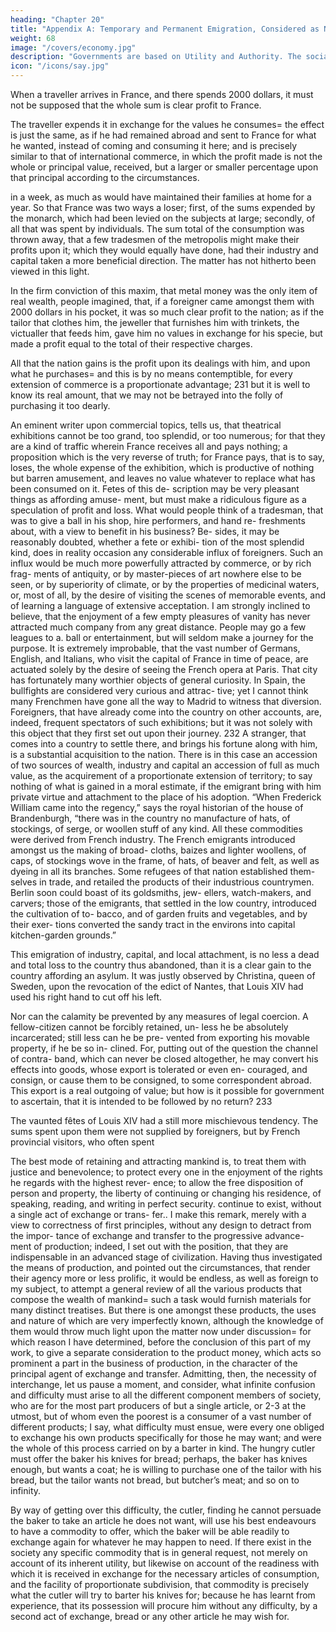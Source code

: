 ```yaml
---
heading: "Chapter 20"
title: "Appendix A: Temporary and Permanent Emigration, Considered as National Wealth"
weight: 68
image: "/covers/economy.jpg"
description: "Governments are based on Utility and Authority. The social contract theory is a fallacy invented in Britain"
icon: "/icons/say.jpg"
---
```




When a traveller arrives in France, and there spends 2000 dollars, it must not be supposed that the whole sum is clear profit to France. 

The traveller expends it in exchange for the values he consumes= the effect is just the same, as if he had remained abroad and sent to France for what he wanted, instead of coming and consuming it here; and is precisely similar to that of international commerce, in which the profit made is not the whole or principal value, received, but a larger or smaller percentage upon that principal according to the circumstances.


in a week, as much as would have maintained their families
at home for a year. So that France was two ways a loser; first,
of the sums expended by the monarch, which had been levied
on the subjects at large; secondly, of all that was spent by
individuals. The sum total of the consumption was thrown
away, that a few tradesmen of the metropolis might make their
profits upon it; which they would equally have done, had their
industry and capital taken a more beneficial direction.
The matter has not hitherto been viewed in this light.

In the firm conviction of this maxim, that metal money was the only item of real wealth, people imagined, that, if a foreigner came
amongst them with 2000 dollars in his pocket, it was so much clear profit to the nation; as if the tailor that clothes him, the
jeweller that furnishes him with trinkets, the victualler that
feeds him, gave him no values in exchange for his specie, but made a profit equal to the total of their respective charges.


All that the nation gains is the profit upon its dealings with him, and upon what he purchases= and this is by no means
contemptible, for every extension of commerce is a proportionate advantage; 231 but it is well to know its real amount,
that we may not be betrayed into the folly of purchasing it too dearly. 

An eminent writer upon commercial topics, tells us,
that theatrical exhibitions cannot be too grand, too splendid,
or too numerous; for that they are a kind of traffic wherein
France receives all and pays nothing; a proposition which is
the very reverse of truth; for France pays, that is to say, loses,
the whole expense of the exhibition, which is productive of
nothing but barren amusement, and leaves no value whatever
to replace what has been consumed on it. Fetes of this de-
scription may be very pleasant things as affording amuse-
ment, but must make a ridiculous figure as a speculation of
profit and loss. What would people think of a tradesman, that
was to give a ball in his shop, hire performers, and hand re-
freshments about, with a view to benefit in his business? Be-
sides, it may be reasonably doubted, whether a fete or exhibi-
tion of the most splendid kind, does in reality occasion any
considerable influx of foreigners. Such an influx would be
much more powerfully attracted by commerce, or by rich frag-
ments of antiquity, or by master-pieces of art nowhere else to
be seen, or by superiority of climate, or by the properties of
medicinal waters, or, most of all, by the desire of visiting the
scenes of memorable events, and of learning a language of
extensive acceptation. I am strongly inclined to believe, that
the enjoyment of a few empty pleasures of vanity has never
attracted much company from any great distance. People may
go a few leagues to a. ball or entertainment, but will seldom
make a journey for the purpose. It is extremely improbable,
that the vast number of Germans, English, and Italians, who
visit the capital of France in time of peace, are actuated solely
by the desire of seeing the French opera at Paris. That city
has fortunately many worthier objects of general curiosity. In
Spain, the bullfights are considered very curious and attrac-
tive; yet I cannot think many Frenchmen have gone all the
way to Madrid to witness that diversion. Foreigners, that have
already come into the country on other accounts, are, indeed,
frequent spectators of such exhibitions; but it was not solely
with this object that they first set out upon their journey. 232
A stranger, that comes into a country to settle there, and brings
his fortune along with him, is a substantial acquisition to the
nation. There is in this case an accession of two sources of
wealth, industry and capital an accession of full as much value,
as the acquirement of a proportionate extension of territory;
to say nothing of what is gained in a moral estimate, if the
emigrant bring with him private virtue and attachment to the
place of his adoption. “When Frederick William came into
the regency,” says the royal historian of the house of
Brandenburgh, “there was in the country no manufacture of
hats, of stockings, of serge, or woollen stuff of any kind. All
these commodities were derived from French industry. The
French emigrants introduced amongst us the making of broad-
cloths, baizes and lighter woollens, of caps, of stockings wove
in the frame, of hats, of beaver and felt, as well as dyeing in
all its branches. Some refugees of that nation established them-
selves in trade, and retailed the products of their industrious
countrymen. Berlin soon could boast of its goldsmiths, jew-
ellers, watch-makers, and carvers; those of the emigrants, that
settled in the low country, introduced the cultivation of to-
bacco, and of garden fruits and vegetables, and by their exer-
tions converted the sandy tract in the environs into capital
kitchen-garden grounds.”

This emigration of industry, capital, and local attachment, is
no less a dead and total loss to the country thus abandoned,
than it is a clear gain to the country affording an asylum. It
was justly observed by Christina, queen of Sweden, upon the
revocation of the edict of Nantes, that Louis XIV had used
his right hand to cut off his left.

Nor can the calamity be prevented by any measures of legal
coercion. A fellow-citizen cannot be forcibly retained, un-
less he be absolutely incarcerated; still less can he be pre-
vented from exporting his movable property, if he be so in-
clined. For, putting out of the question the channel of contra-
band, which can never be closed altogether, he may convert
his effects into goods, whose export is tolerated or even en-
couraged, and consign, or cause them to be consigned, to
some correspondent abroad. This export is a real outgoing of
value; but how is it possible for government to ascertain, that
it is intended to be followed by no return? 233

The vaunted fêtes of Louis XIV had a still more mischievous
tendency. The sums spent upon them were not supplied by
foreigners, but by French provincial visitors, who often spent


The best mode of retaining and attracting mankind is, to treat
them with justice and benevolence; to protect every one in
the enjoyment of the rights he regards with the highest rever-
ence; to allow the free disposition of person and property, the
liberty of continuing or changing his residence, of speaking,
reading, and writing in perfect security. continue to exist, without a single act of exchange or trans-
fer.. I make this remark, merely with a view to correctness of
first principles, without any design to detract from the impor-
tance of exchange and transfer to the progressive advance-
ment of production; indeed, I set out with the position, that
they are indispensable in an advanced stage of civilization.
Having thus investigated the means of production, and pointed
out the circumstances, that render their agency more or less
prolific, it would be endless, as well as foreign to my subject,
to attempt a general review of all the various products that
compose the wealth of mankind= such a task would furnish materials for many distinct treatises. But there is one amongst
these products, the uses and nature of which are very imperfectly known, although the knowledge of them would throw much light upon the matter now under discussion= for which reason I have determined, before the conclusion of this part of my work, to give a separate consideration to the product money, which acts so prominent a part in the business of production, in the character of the principal agent of exchange
and transfer. Admitting, then, the necessity of interchange, let us pause a
moment, and consider, what infinite confusion and difficulty
must arise to all the different component members of society,
who are for the most part producers of but a single article, or 2-3 at the utmost, but of whom even the poorest is a
consumer of a vast number of different products; I say, what difficulty must ensue, were every one obliged to exchange
his own products specifically for those he may want; and were the whole of this process carried on by a barter in kind. The
hungry cutler must offer the baker his knives for bread; perhaps, the baker has knives enough, but wants a coat; he is
willing to purchase one of the tailor with his bread, but the
tailor wants not bread, but butcher’s meat; and so on to infinity.

By way of getting over this difficulty, the cutler, finding he cannot persuade the baker to take an article he does not want,
will use his best endeavours to have a commodity to offer, which the baker will be able readily to exchange again for
whatever he may happen to need. If there exist in the society any specific commodity that is in general request, not merely
on account of its inherent utility, but likewise on account of the readiness with which it is received in exchange for the
necessary articles of consumption, and the facility of proportionate subdivision, that commodity is precisely what the cutler
will try to barter his knives for; because he has learnt from experience, that its possession will procure him without any
difficulty, by a second act of exchange, bread or any other article he may wish for.